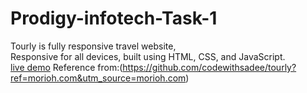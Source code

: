 # Prodigy-infotech-Task-1<br>
Tourly is fully responsive travel website,<br>
Responsive for all devices, built using HTML, CSS, and JavaScript.<br>
[live demo](file:///C:/Users/Maloth%20Divya/Downloads/Prodigy%20WD-TASK%20-1/index.html#home)
Reference from:(https://github.com/codewithsadee/tourly?ref=morioh.com&utm_source=morioh.com)
